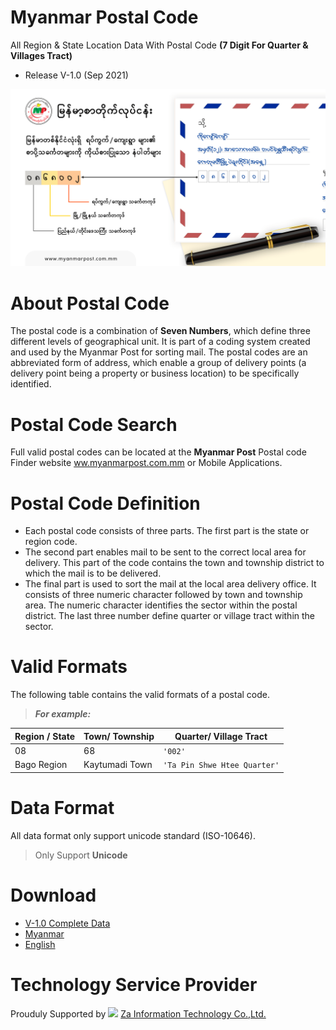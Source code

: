 # Myanmar Postal Code
All Region & State Location Data With Postal Code 
**(7 Digit For Quarter &amp; Villages Tract)**
- Release V-1.0 (Sep 2021)

![alt text](https://github.com/MyanmarPost/MyanmarPostalCode/blob/main/Myanmar_Postal-Code-Explained.png?raw=true)

# About Postal Code

The postal code is a combination of **Seven Numbers**, which define three different levels of geographical unit. It is part of a coding system created and used by the Myanmar Post for sorting mail. The postal codes are an abbreviated form of address, which enable a group of delivery points (a delivery point being a property or business location) to be specifically identified.

# Postal Code Search

Full valid postal codes can be located at the **Myanmar Post** Postal code Finder website [ww.myanmarpost.com.mm](https://myanmarpost.com.mm/) or Mobile Applications.

# Postal Code Definition
- Each postal code consists of three parts. The first part is the state or region code. 
- The second part enables mail to be sent to the correct local area for delivery.
This part of the code contains the town and township district to which the mail is to be
delivered.
- The final part is used to sort the mail at the local area delivery office. It
consists of three numeric character followed by town and township area. The numeric
character identifies the sector within the postal district. The last three number define quarter or village tract within the sector.

# Valid Formats

The following table contains the valid formats of a postal code. 
> ***For example:***

| Region / State  |         Town/ Township       |   Quarter/ Village Tract    |
|-----------------|------------------------------|-----------------------------|
|     08          |             68               |          `'002'`            |
| Bago Region     | Kaytumadi Town               | `'Ta Pin Shwe Htee Quarter'`|

# Data Format
All data format only support unicode standard (ISO-10646).
> Only Support **Unicode**

# Download
 - [V-1.0 Complete Data](https://github.com/MyanmarPost/MyanmarPostalCode/tree/main/Myanmar%20Postal%20Code%20V-1.0/) 
 - [Myanmar](https://github.com/MyanmarPost/MyanmarPostalCode/blob/main/Myanmar%20Postal%20Code%20V-1.0/%E1%80%99%E1%80%BC%E1%80%94%E1%80%BA%E1%80%99%E1%80%AC.zip)
 - [English](https://github.com/MyanmarPost/MyanmarPostalCode/blob/main/Myanmar%20Postal%20Code%20V-1.0/English.zip)

# Technology Service Provider
Prouduly Supported by <img src="https://epost.sgp1.digitaloceanspaces.com/ds_assets/zalogo.png" width="30px;"> [Za Information Technology Co.,Ltd.](https://za.com.mm/) 
